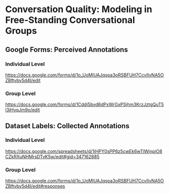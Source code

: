 # Conversation Quality: Modeling in Free-Standing Conversational Groups

## Google Forms: Perceived Annotations
### Individual Level
https://docs.google.com/forms/d/1o_UoMlUAJqspa3oRSBFUH7CcvIIvNA5OZBftybv5d4I/edit
### Group Level
https://docs.google.com/forms/d/1Cddi5bvd6dPxWrGxPSjhm3KrzJztgQuT5l3iHyqJm9o/edit

## Dataset Labels: Collected Annotations
### Individual Level
https://docs.google.com/spreadsheets/d/1iHPY0sPP6z5cwEk6wTlWjnpiO8CZkRXuNHMrsDTvK5w/edit#gid=347162885
### Group Level
https://docs.google.com/forms/d/1o_UoMlUAJqspa3oRSBFUH7CcvIIvNA5OZBftybv5d4I/edit#responses
 
